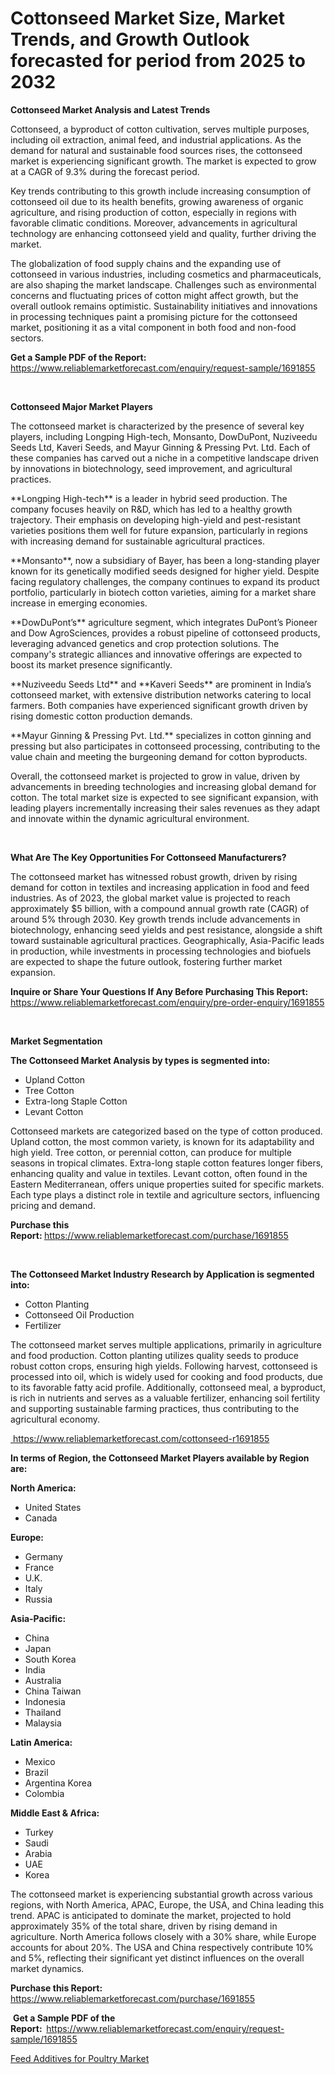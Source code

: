 <p><h1>Cottonseed Market Size, Market Trends, and Growth Outlook forecasted for period from 2025 to 2032</h1></p><p><strong>Cottonseed Market Analysis and Latest Trends</strong></p>
<p><p>Cottonseed, a byproduct of cotton cultivation, serves multiple purposes, including oil extraction, animal feed, and industrial applications. As the demand for natural and sustainable food sources rises, the cottonseed market is experiencing significant growth. The market is expected to grow at a CAGR of 9.3% during the forecast period. </p><p>Key trends contributing to this growth include increasing consumption of cottonseed oil due to its health benefits, growing awareness of organic agriculture, and rising production of cotton, especially in regions with favorable climatic conditions. Moreover, advancements in agricultural technology are enhancing cottonseed yield and quality, further driving the market.</p><p>The globalization of food supply chains and the expanding use of cottonseed in various industries, including cosmetics and pharmaceuticals, are also shaping the market landscape. Challenges such as environmental concerns and fluctuating prices of cotton might affect growth, but the overall outlook remains optimistic. Sustainability initiatives and innovations in processing techniques paint a promising picture for the cottonseed market, positioning it as a vital component in both food and non-food sectors.</p></p>
<p><strong>Get a Sample PDF of the Report:&nbsp;</strong> <a href="https://www.reliablemarketforecast.com/enquiry/request-sample/1691855?utm_campaign=3310&utm_medium=2&utm_source=Github&utm_content=ia&utm_term=30032025&utm_id=cottonseed">https://www.reliablemarketforecast.com/enquiry/request-sample/1691855</a></p>
<p>&nbsp;</p>
<p><strong>Cottonseed Major Market Players</strong></p>
<p><p>The cottonseed market is characterized by the presence of several key players, including Longping High-tech, Monsanto, DowDuPont, Nuziveedu Seeds Ltd, Kaveri Seeds, and Mayur Ginning & Pressing Pvt. Ltd. Each of these companies has carved out a niche in a competitive landscape driven by innovations in biotechnology, seed improvement, and agricultural practices.</p><p>**Longping High-tech** is a leader in hybrid seed production. The company focuses heavily on R&D, which has led to a healthy growth trajectory. Their emphasis on developing high-yield and pest-resistant varieties positions them well for future expansion, particularly in regions with increasing demand for sustainable agricultural practices.</p><p>**Monsanto**, now a subsidiary of Bayer, has been a long-standing player known for its genetically modified seeds designed for higher yield. Despite facing regulatory challenges, the company continues to expand its product portfolio, particularly in biotech cotton varieties, aiming for a market share increase in emerging economies. </p><p>**DowDuPont’s** agriculture segment, which integrates DuPont’s Pioneer and Dow AgroSciences, provides a robust pipeline of cottonseed products, leveraging advanced genetics and crop protection solutions. The company's strategic alliances and innovative offerings are expected to boost its market presence significantly.</p><p>**Nuziveedu Seeds Ltd** and **Kaveri Seeds** are prominent in India’s cottonseed market, with extensive distribution networks catering to local farmers. Both companies have experienced significant growth driven by rising domestic cotton production demands. </p><p>**Mayur Ginning & Pressing Pvt. Ltd.** specializes in cotton ginning and pressing but also participates in cottonseed processing, contributing to the value chain and meeting the burgeoning demand for cotton byproducts.</p><p>Overall, the cottonseed market is projected to grow in value, driven by advancements in breeding technologies and increasing global demand for cotton. The total market size is expected to see significant expansion, with leading players incrementally increasing their sales revenues as they adapt and innovate within the dynamic agricultural environment.</p></p>
<p>&nbsp;</p>
<p><strong>What Are The Key Opportunities For Cottonseed Manufacturers?</strong></p>
<p><p>The cottonseed market has witnessed robust growth, driven by rising demand for cotton in textiles and increasing application in food and feed industries. As of 2023, the global market value is projected to reach approximately $5 billion, with a compound annual growth rate (CAGR) of around 5% through 2030. Key growth trends include advancements in biotechnology, enhancing seed yields and pest resistance, alongside a shift toward sustainable agricultural practices. Geographically, Asia-Pacific leads in production, while investments in processing technologies and biofuels are expected to shape the future outlook, fostering further market expansion.</p></p>
<p><strong>Inquire or Share Your Questions If Any Before Purchasing This Report:</strong> <a href="https://www.reliablemarketforecast.com/enquiry/pre-order-enquiry/1691855?utm_campaign=3310&utm_medium=2&utm_source=Github&utm_content=ia&utm_term=30032025&utm_id=cottonseed">https://www.reliablemarketforecast.com/enquiry/pre-order-enquiry/1691855</a></p>
<p>&nbsp;</p>
<p><strong>Market Segmentation</strong></p>
<p><strong>The Cottonseed Market Analysis by types is segmented into:</strong></p>
<p><ul><li>Upland Cotton</li><li>Tree Cotton</li><li>Extra-long Staple Cotton</li><li>Levant Cotton</li></ul></p>
<p><p>Cottonseed markets are categorized based on the type of cotton produced. Upland cotton, the most common variety, is known for its adaptability and high yield. Tree cotton, or perennial cotton, can produce for multiple seasons in tropical climates. Extra-long staple cotton features longer fibers, enhancing quality and value in textiles. Levant cotton, often found in the Eastern Mediterranean, offers unique properties suited for specific markets. Each type plays a distinct role in textile and agriculture sectors, influencing pricing and demand.</p></p>
<p><strong>Purchase this Report:&nbsp;</strong><a href="https://www.reliablemarketforecast.com/purchase/1691855?utm_campaign=3310&utm_medium=2&utm_source=Github&utm_content=ia&utm_term=30032025&utm_id=cottonseed">https://www.reliablemarketforecast.com/purchase/1691855</a></p>
<p>&nbsp;</p>
<p><strong>The Cottonseed Market Industry Research by Application is segmented into:</strong></p>
<p><ul><li>Cotton Planting</li><li>Cottonseed Oil Production</li><li>Fertilizer</li></ul></p>
<p><p>The cottonseed market serves multiple applications, primarily in agriculture and food production. Cotton planting utilizes quality seeds to produce robust cotton crops, ensuring high yields. Following harvest, cottonseed is processed into oil, which is widely used for cooking and food products, due to its favorable fatty acid profile. Additionally, cottonseed meal, a byproduct, is rich in nutrients and serves as a valuable fertilizer, enhancing soil fertility and supporting sustainable farming practices, thus contributing to the agricultural economy.</p></p>
<p><a href="https://www.reliablemarketforecast.com/cottonseed-r1691855?utm_campaign=3310&utm_medium=2&utm_source=Github&utm_content=ia&utm_term=30032025&utm_id=cottonseed">&nbsp;https://www.reliablemarketforecast.com/cottonseed-r1691855</a></p>
<p><strong>In terms of Region, the Cottonseed Market Players available by Region are:</strong></p>
<p>
    <p> <strong> North America: </strong>
        <ul>
            <li>United States</li>
            <li>Canada</li>
        </ul>
        </p> 
    <p> <strong> Europe: </strong>
        <ul>
            <li>Germany</li>
            <li>France</li>
            <li>U.K.</li>
            <li>Italy</li>
            <li>Russia</li>
        </ul>
        </p> 
    <p> <strong> Asia-Pacific: </strong>
        <ul>
            <li>China</li>
            <li>Japan</li>
            <li>South Korea</li>
            <li>India</li>
            <li>Australia</li>
            <li>China Taiwan</li>
            <li>Indonesia</li>
            <li>Thailand</li>
            <li>Malaysia</li>
        </ul>
        </p> 
    <p> <strong> Latin America: </strong>
        <ul>
            <li>Mexico</li>
            <li>Brazil</li>
            <li>Argentina Korea</li>
            <li>Colombia</li>
        </ul>
        </p> 
    <p> <strong> Middle East & Africa: </strong>
        <ul>
            <li>Turkey</li>
            <li>Saudi</li>
            <li>Arabia</li>
            <li>UAE</li>
            <li>Korea</li>
        </ul>
    </p>
    </p>
<p><p>The cottonseed market is experiencing substantial growth across various regions, with North America, APAC, Europe, the USA, and China leading this trend. APAC is anticipated to dominate the market, projected to hold approximately 35% of the total share, driven by rising demand in agriculture. North America follows closely with a 30% share, while Europe accounts for about 20%. The USA and China respectively contribute 10% and 5%, reflecting their significant yet distinct influences on the overall market dynamics.</p></p>
<p><strong>Purchase this Report: </strong><a href="https://www.reliablemarketforecast.com/purchase/1691855?utm_campaign=3310&utm_medium=2&utm_source=Github&utm_content=ia&utm_term=30032025&utm_id=cottonseed">https://www.reliablemarketforecast.com/purchase/1691855</a></p>
<p>&nbsp;<strong>Get a Sample PDF of the Report:&nbsp;&nbsp;</strong><a href="https://www.reliablemarketforecast.com/enquiry/request-sample/1691855?utm_campaign=3310&utm_medium=2&utm_source=Github&utm_content=ia&utm_term=30032025&utm_id=cottonseed">https://www.reliablemarketforecast.com/enquiry/request-sample/1691855</a></p>
<p><strong></strong></p>
<p><p><a href="https://github.com/wyettillesr4/Market-Research-Report-List-1/blob/main/feed-additives-for-poultry-market.md?utm_campaign=3310&utm_medium=2&utm_source=Github&utm_content=ia&utm_term=30032025&utm_id=cottonseed">Feed Additives for Poultry Market</a></p></p>